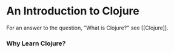 

# An Introduction to Clojure


For an answer to the question, "What is Clojure?"
see [[Clojure]].

### Why Learn Clojure?
